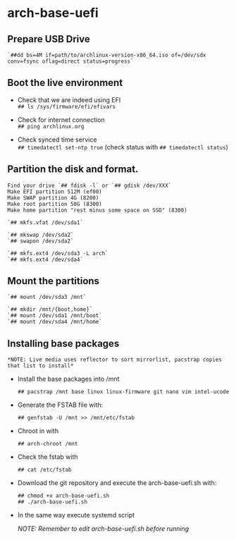 # arch-base-uefi

## Prepare USB Drive
    `##dd bs=4M if=path/to/archlinux-version-x86_64.iso of=/dev/sdx conv=fsync oflag=direct status=progress`

## Boot the live environment

* Check that we are indeed using EFI  
    ```## ls /sys/firmware/efi/efivars```

* Check for internet connection    
    `## ping archlinux.org`
* Check synced time service    
    `## timedatectl set-ntp true` (check status with `## timedatectl status`)

## Partition the disk and format.
    Find your drive `## fdisk -l` or `## gdisk /dev/XXX`
    Make EFI partition 512M (ef00)
    Make SWAP partition 4G (8200)
    Make root partition 50G (8300)
    Make home partition "rest minus some space on SSD" (8300)
    
    `## mkfs.vfat /dev/sda1`

    `## mkswap /dev/sda2`
    `## swapon /dev/sda2`

    `## mkfs.ext4 /dev/sda3 -L arch`
    `## mkfs.ext4 /dev/sda4`
    
## Mount the partitions
    `## mount /dev/sda3 /mnt`

    `## mkdir /mnt/{boot,home}`
    `## mount /dev/sda1 /mnt/boot`
    `## mount /dev/sda4 /mnt/home`

## Installing base packages

    *NOTE: Live media uses reflector to sort mirrorlist, pacstrap copies that list to install*

*  Install the base packages into /mnt   
    ```
    ## pacstrap /mnt base linux linux-firmware git nano vim intel-ucode
    ```
*  Generate the FSTAB file with:   
    ```
    ## genfstab -U /mnt >> /mnt/etc/fstab
    ```
*  Chroot in with   
    ```
    ## arch-chroot /mnt
    ```
*  Check the fstab with   
    ```
    ## cat /etc/fstab
    ```
*  Download the git repository and execute the arch-base-uefi.sh with:  
    ```
    ## chmod +x arch-base-uefi.sh
    ## ./arch-base-uefi.sh
    ```
*  In the same way execute systemd script

    *NOTE: Remember to edit arch-base-uefi.sh before running*